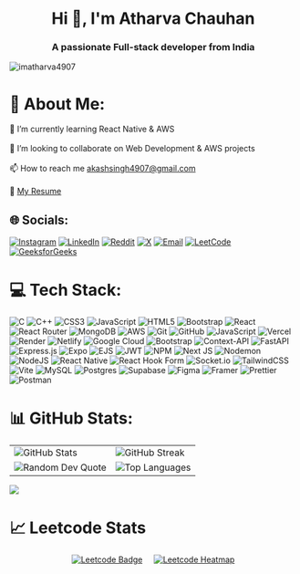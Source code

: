 <h1 align="center">Hi 👋, I'm Atharva Chauhan</h1>
<h3 align="center">A passionate Full-stack developer from India</h3>

<p align="left"> <img src="https://komarev.com/ghpvc/?username=imatharva4907&label=Profile%20views&color=0e75b6&style=flat" alt="imatharva4907" /> </p>

# 💫 About Me:
🌱 I’m currently learning React Native & AWS<br>
<br>💬 I’m looking to collaborate on Web Development & AWS projects<br>
<br>📫 How to reach me akashsingh4907@gmail.com<br>
<br>📝 [My Resume](https://drive.google.com/file/d/1asXemIiA1qHkX9aeWRyCYXaomc0XUJyM/view?usp=sharing)

## 🌐 Socials:
[![Instagram](https://img.shields.io/badge/Instagram-%23E4405F.svg?logo=Instagram&logoColor=white)](https://instagram.com/real_atharvaa) 
[![LinkedIn](https://img.shields.io/badge/LinkedIn-%230077B5.svg?logo=linkedin&logoColor=white)](https://linkedin.com/in/imatharva) 
[![Reddit](https://img.shields.io/badge/Reddit-%23FF4500.svg?logo=Reddit&logoColor=white)](https://reddit.com/user/Professional_Bath437) 
[![X](https://img.shields.io/badge/X-black.svg?logo=X&logoColor=white)](https://x.com/imatharvaaa) 
[![Email](https://img.shields.io/badge/Email-D14836?logo=gmail&logoColor=white)](mailto:atharvachauhan4907@gmail.com) 
[![LeetCode](https://img.shields.io/badge/LeetCode-%23FFA116.svg?logo=leetcode&logoColor=white)](https://leetcode.com/u/imatharva/) 
[![GeeksforGeeks](https://img.shields.io/badge/GeeksforGeeks-%2300C853.svg?logo=geeksforgeeks&logoColor=white)](https://auth.geeksforgeeks.org/user/imatharva/)
 

# 💻 Tech Stack:
![C](https://img.shields.io/badge/c-%2300599C.svg?style=for-the-badge&logo=c&logoColor=white) ![C++](https://img.shields.io/badge/c++-%2300599C.svg?style=for-the-badge&logo=c%2B%2B&logoColor=white) ![CSS3](https://img.shields.io/badge/css3-%231572B6.svg?style=for-the-badge&logo=css3&logoColor=white) ![JavaScript](https://img.shields.io/badge/javascript-%23323330.svg?style=for-the-badge&logo=javascript&logoColor=%23F7DF1E) ![HTML5](https://img.shields.io/badge/html5-%23E34F26.svg?style=for-the-badge&logo=html5&logoColor=white) ![Bootstrap](https://img.shields.io/badge/bootstrap-%238511FA.svg?style=for-the-badge&logo=bootstrap&logoColor=white) ![React](https://img.shields.io/badge/react-%2320232a.svg?style=for-the-badge&logo=react&logoColor=%2361DAFB) ![React Router](https://img.shields.io/badge/React_Router-CA4245?style=for-the-badge&logo=react-router&logoColor=white) ![MongoDB](https://img.shields.io/badge/MongoDB-%234ea94b.svg?style=for-the-badge&logo=mongodb&logoColor=white) ![AWS](https://img.shields.io/badge/AWS-%23FF9900.svg?style=for-the-badge&logo=amazon-aws&logoColor=white) ![Git](https://img.shields.io/badge/git-%23F05033.svg?style=for-the-badge&logo=git&logoColor=white) ![GitHub](https://img.shields.io/badge/github-%23121011.svg?style=for-the-badge&logo=github&logoColor=white) ![JavaScript](https://img.shields.io/badge/javascript-%23323330.svg?style=for-the-badge&logo=javascript&logoColor=%23F7DF1E) ![Vercel](https://img.shields.io/badge/vercel-%23000000.svg?style=for-the-badge&logo=vercel&logoColor=white) ![Render](https://img.shields.io/badge/Render-%46E3B7.svg?style=for-the-badge&logo=render&logoColor=white) ![Netlify](https://img.shields.io/badge/netlify-%23000000.svg?style=for-the-badge&logo=netlify&logoColor=#00C7B7) ![Google Cloud](https://img.shields.io/badge/GoogleCloud-%234285F4.svg?style=for-the-badge&logo=google-cloud&logoColor=white) ![Bootstrap](https://img.shields.io/badge/bootstrap-%238511FA.svg?style=for-the-badge&logo=bootstrap&logoColor=white) ![Context-API](https://img.shields.io/badge/Context--Api-000000?style=for-the-badge&logo=react) ![FastAPI](https://img.shields.io/badge/FastAPI-005571?style=for-the-badge&logo=fastapi) ![Express.js](https://img.shields.io/badge/express.js-%23404d59.svg?style=for-the-badge&logo=express&logoColor=%2361DAFB) ![Expo](https://img.shields.io/badge/expo-1C1E24?style=for-the-badge&logo=expo&logoColor=#D04A37) ![EJS](https://img.shields.io/badge/ejs-%23B4CA65.svg?style=for-the-badge&logo=ejs&logoColor=black) ![JWT](https://img.shields.io/badge/JWT-black?style=for-the-badge&logo=JSON%20web%20tokens) ![NPM](https://img.shields.io/badge/NPM-%23CB3837.svg?style=for-the-badge&logo=npm&logoColor=white) ![Next JS](https://img.shields.io/badge/Next-black?style=for-the-badge&logo=next.js&logoColor=white) ![Nodemon](https://img.shields.io/badge/NODEMON-%23323330.svg?style=for-the-badge&logo=nodemon&logoColor=%BBDEAD) ![NodeJS](https://img.shields.io/badge/node.js-6DA55F?style=for-the-badge&logo=node.js&logoColor=white) ![React Native](https://img.shields.io/badge/react_native-%2320232a.svg?style=for-the-badge&logo=react&logoColor=%2361DAFB) ![React Hook Form](https://img.shields.io/badge/React%20Hook%20Form-%23EC5990.svg?style=for-the-badge&logo=reacthookform&logoColor=white) ![Socket.io](https://img.shields.io/badge/Socket.io-black?style=for-the-badge&logo=socket.io&badgeColor=010101) ![TailwindCSS](https://img.shields.io/badge/tailwindcss-%2338B2AC.svg?style=for-the-badge&logo=tailwind-css&logoColor=white) ![Vite](https://img.shields.io/badge/vite-%23646CFF.svg?style=for-the-badge&logo=vite&logoColor=white) ![MySQL](https://img.shields.io/badge/mysql-4479A1.svg?style=for-the-badge&logo=mysql&logoColor=white) ![Postgres](https://img.shields.io/badge/postgres-%23316192.svg?style=for-the-badge&logo=postgresql&logoColor=white) ![Supabase](https://img.shields.io/badge/Supabase-3ECF8E?style=for-the-badge&logo=supabase&logoColor=white) ![Figma](https://img.shields.io/badge/figma-%23F24E1E.svg?style=for-the-badge&logo=figma&logoColor=white) ![Framer](https://img.shields.io/badge/Framer-black?style=for-the-badge&logo=framer&logoColor=blue) ![Prettier](https://img.shields.io/badge/prettier-%23F7B93E.svg?style=for-the-badge&logo=prettier&logoColor=black) ![Postman](https://img.shields.io/badge/Postman-FF6C37?style=for-the-badge&logo=postman&logoColor=white)
# 📊 GitHub Stats:

<table>
  <tr>
    <td><img src="https://github-readme-stats.vercel.app/api?username=ImAtharva4907&theme=default&hide_border=false&include_all_commits=false&count_private=false" alt="GitHub Stats"></td>
    <td><img src="https://github-readme-streak-stats.herokuapp.com/?user=ImAtharva4907&theme=default&hide_border=false" alt="GitHub Streak"></td>
  </tr>
  <tr>
   <td><img src="https://quotes-github-readme.vercel.app/api?type=horizontal&theme=radical" alt="Random Dev Quote"></td>
    <td><img src="https://github-readme-stats.vercel.app/api/top-langs/?username=ImAtharva4907&theme=default&hide_border=false&include_all_commits=false&count_private=false&layout=compact" alt="Top Languages"></td>
  </tr>
</table>

[![](https://visitcount.itsvg.in/api?id=ImAtharva4907&icon=2&color=0)](https://visitcount.itsvg.in)


<!-- Proudly created with GPRM ( https://gprm.itsvg.in ) -->
# 📈 Leetcode Stats

<div style="display: flex; justify-content: center; align-items: center; gap: 20px; flex-wrap: wrap;">
  <a href="https://leetcode.com/imatharva/">
    <img src="https://leetcode-badge-showcase.vercel.app/api?username=imatharva&theme=dark&border=no-border&animated=true" alt="Leetcode Badge">
  </a>
  <a href="https://leetcode.com/imatharva/">
    <img src="https://leetcard.jacoblin.cool/imatharva?ext=heatmap" alt="Leetcode Heatmap">
  </a>
</div>


